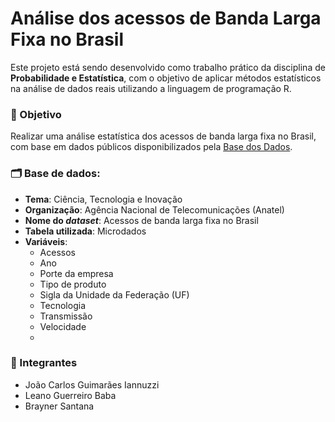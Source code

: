 # Análise dos acessos de Banda Larga Fixa no Brasil

Este projeto está sendo desenvolvido como trabalho prático da disciplina de **Probabilidade e Estatística**, com o objetivo de aplicar métodos estatísticos na análise de dados reais utilizando a linguagem de programação R.

### 🎯 Objetivo

Realizar uma análise estatística dos acessos de banda larga fixa no Brasil, com base em dados públicos disponibilizados pela [Base dos Dados](https://basedosdados.org/).

### 🗂️ Base de dados:

- **Tema**: Ciência, Tecnologia e Inovação
- **Organização**: Agência Nacional de Telecomunicações (Anatel)
- **Nome do _dataset_**: Acessos de banda larga fixa no Brasil
- **Tabela utilizada**: Microdados
- **Variáveis**:
  - Acessos
  - Ano
  - Porte da empresa
  - Tipo de produto
  - Sigla da Unidade da Federação (UF)
  - Tecnologia
  - Transmissão
  - Velocidade
  - 
### 👥 Integrantes

- João Carlos Guimarães Iannuzzi
- Leano Guerreiro Baba
- Brayner Santana
